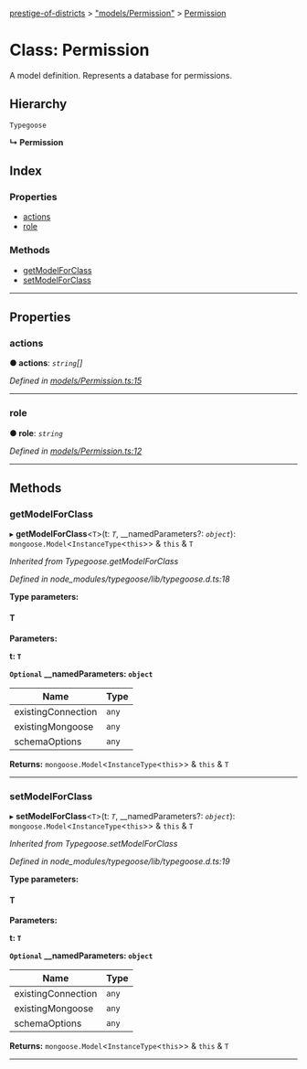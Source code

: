 [prestige-of-districts](../README.md) > ["models/Permission"](../modules/_models_permission_.md) > [Permission](../classes/_models_permission_.permission.md)

# Class: Permission

A model definition. Represents a database for permissions.

## Hierarchy

 `Typegoose`

**↳ Permission**

## Index

### Properties

* [actions](_models_permission_.permission.md#actions)
* [role](_models_permission_.permission.md#role)

### Methods

* [getModelForClass](_models_permission_.permission.md#getmodelforclass)
* [setModelForClass](_models_permission_.permission.md#setmodelforclass)

---

## Properties

<a id="actions"></a>

###  actions

**● actions**: *`string`[]*

*Defined in [models/Permission.ts:15](https://github.com/YarosJ/prestige-of-districts/blob/828e334/models/Permission.ts#L15)*

___
<a id="role"></a>

###  role

**● role**: *`string`*

*Defined in [models/Permission.ts:12](https://github.com/YarosJ/prestige-of-districts/blob/828e334/models/Permission.ts#L12)*

___

## Methods

<a id="getmodelforclass"></a>

###  getModelForClass

▸ **getModelForClass**<`T`>(t: *`T`*, __namedParameters?: *`object`*): `mongoose.Model`<`InstanceType`<`this`>> & `this` & `T`

*Inherited from Typegoose.getModelForClass*

*Defined in node_modules/typegoose/lib/typegoose.d.ts:18*

**Type parameters:**

#### T 
**Parameters:**

**t: `T`**

**`Optional` __namedParameters: `object`**

| Name | Type |
| ------ | ------ |
| existingConnection | `any` |
| existingMongoose | `any` |
| schemaOptions | `any` |

**Returns:** `mongoose.Model`<`InstanceType`<`this`>> & `this` & `T`

___
<a id="setmodelforclass"></a>

###  setModelForClass

▸ **setModelForClass**<`T`>(t: *`T`*, __namedParameters?: *`object`*): `mongoose.Model`<`InstanceType`<`this`>> & `this` & `T`

*Inherited from Typegoose.setModelForClass*

*Defined in node_modules/typegoose/lib/typegoose.d.ts:19*

**Type parameters:**

#### T 
**Parameters:**

**t: `T`**

**`Optional` __namedParameters: `object`**

| Name | Type |
| ------ | ------ |
| existingConnection | `any` |
| existingMongoose | `any` |
| schemaOptions | `any` |

**Returns:** `mongoose.Model`<`InstanceType`<`this`>> & `this` & `T`

___

